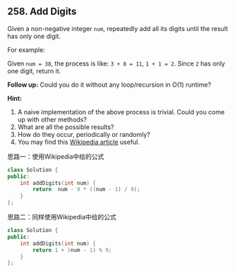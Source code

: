## 258. Add Digits

Given a non-negative integer `num`, repeatedly add all its digits until the result has only one digit.

For example:

Given `num = 38`, the process is like: `3 + 8 = 11`, `1 + 1 = 2`. Since `2` has only one digit, return it.

**Follow up:**
Could you do it without any loop/recursion in O(1) runtime?

**Hint:**

1. A naive implementation of the above process is trivial. Could you come up with other methods?
2. What are all the possible results?
3. How do they occur, periodically or randomly?
4. You may find this [Wikipedia article](https://en.wikipedia.org/wiki/Digital_root) useful.

思路一：使用Wikipedia中给的公式

```c++
class Solution {
public:
	int addDigits(int num) {
		return  num - 9 * ((num - 1) / 9);
	}
};
```

思路二：同样使用Wikipedia中给的公式

```c++
class Solution {
public:
	int addDigits(int num) {
		return 1 + (num - 1) % 9;
	}
};
```